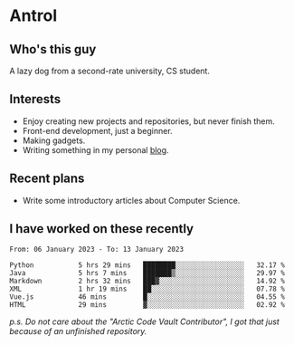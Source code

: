 # Antrol

## Who's this guy

A lazy dog from a second-rate university, CS student.

## Interests

* Enjoy creating new projects and repositories, but never finish them.
* Front-end development, just a beginner.
* Making gadgets.
* Writing something in my personal [blog](https://blog.antrol.xyz/).

## Recent plans

* Write some introductory articles about Computer Science.

<!--
* Try to develop a website for [Anime4KCPP](https://github.com/TianZerL/Anime4KCPP).
* Develop a Markdown renderer which user can customize its css, of course it is GUI-based.~~(If I could finish  it before getting bored)~~
* Work with my [teammates](https://github.com/SWJTU-Lazy-Dogs).
* Find something interests me, as a hobby after finishing my ~~boring~~ homework.
-->

## I have worked on these recently

<!--START_SECTION:waka-->

```text
From: 06 January 2023 - To: 13 January 2023

Python           5 hrs 29 mins   ████████░░░░░░░░░░░░░░░░░   32.17 %
Java             5 hrs 7 mins    ███████▒░░░░░░░░░░░░░░░░░   29.97 %
Markdown         2 hrs 32 mins   ███▓░░░░░░░░░░░░░░░░░░░░░   14.92 %
XML              1 hr 19 mins    ██░░░░░░░░░░░░░░░░░░░░░░░   07.78 %
Vue.js           46 mins         █░░░░░░░░░░░░░░░░░░░░░░░░   04.55 %
HTML             29 mins         ▓░░░░░░░░░░░░░░░░░░░░░░░░   02.92 %
```

<!--END_SECTION:waka-->

*p.s.  Do not care about the "Arctic Code Vault Contributor", I got that just because of an unfinished repository.*

<!--
**qzmlgfj/qzmlgfj** is a ✨ _special_ ✨ repository because its `README.md` (this file) appears on your GitHub profile.

Here are some ideas to get you started:

- 🔭 I’m currently working on ...
- 🌱 I’m currently learning ...
- 👯 I’m looking to collaborate on ...
- 🤔 I’m looking for help with ...
- 💬 Ask me about ...
- 📫 How to reach me: ...
- 😄 Pronouns: ...
- ⚡ Fun fact: ...
-->
